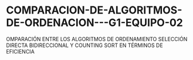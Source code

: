 # COMPARACION-DE-ALGORITMOS-DE-ORDENACION---G1-EQUIPO-02
OMPARACIÓN ENTRE LOS ALGORITMOS DE ORDENAMIENTO SELECCIÓN DIRECTA BIDIRECCIONAL Y COUNTING SORT EN TÉRMINOS DE EFICIENCIA
